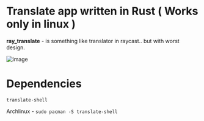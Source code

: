# Translate app written in Rust ( Works only in linux )
__**ray_translate**__ - is something like translator in raycast.. but with worst design.

![image](https://github.com/user-attachments/assets/1fcf3dd3-bed9-4ecb-8b74-4fe6bdb69102)


# Dependencies
`translate-shell`

Archlinux - `sudo pacman -S translate-shell`
